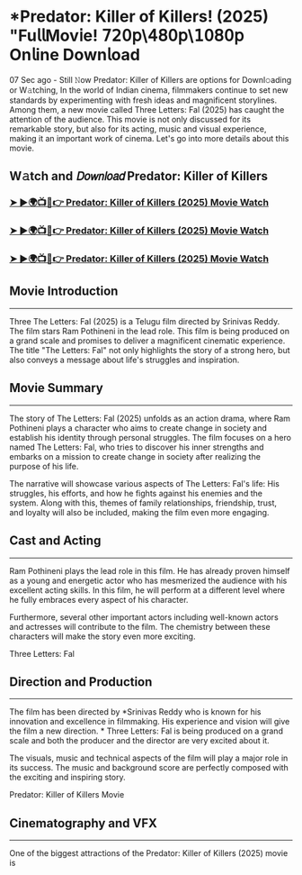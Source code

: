 # *Predator: Killer of Killers! (2025) "Fu𝗅𝗅Mov𝗂e! 𝟩𝟤𝟢𝗉\𝟦𝟪𝟢𝗉\𝟣𝟢𝟪𝟢𝗉 On𝗅ine Down𝗅oad

07 Sec ago - Still 𝙽ow Predator: Killer of Killers are options for Downl𝚘ading or W𝚊tching, In the world of Indian cinema, filmmakers continue to set new standards by experimenting with fresh ideas and magnificent storylines. Among them, a new movie called Three Letters: Fal (2025) has caught the attention of the audience. This movie is not only discussed for its remarkable story, but also for its acting, music and visual experience, making it an important work of cinema. Let's go into more details about this movie.

W𝚊tch and 𝘋𝘰𝘸𝘯𝘭𝘰𝘢𝘥 Predator: Killer of Killers
---
### [➤ ►🌍📺📱👉 Predator: Killer of Killers (2025) Movie Watch](https://t.co/2mxz0QtXsM)

### [➤ ►🌍📺📱👉 Predator: Killer of Killers (2025) Movie Watch](https://t.co/2mxz0QtXsM)

### [➤ ►🌍📺📱👉 Predator: Killer of Killers (2025) Movie Watch](https://t.co/2mxz0QtXsM)

## Movie Introduction
---
Three The Letters: Fal (2025) is a Telugu film directed by Srinivas Reddy. The film stars Ram Pothineni in the lead role. This film is being produced on a grand scale and promises to deliver a magnificent cinematic experience. The title "The Letters: Fal" not only highlights the story of a strong hero, but also conveys a message about life's struggles and inspiration.

## Movie Summary
---
The story of The Letters: Fal (2025) unfolds as an action drama, where Ram Pothineni plays a character who aims to create change in society and establish his identity through personal struggles. The film focuses on a hero named The Letters: Fal, who tries to discover his inner strengths and embarks on a mission to create change in society after realizing the purpose of his life.

The narrative will showcase various aspects of The Letters: Fal's life: His struggles, his efforts, and how he fights against his enemies and the system. Along with this, themes of family relationships, friendship, trust, and loyalty will also be included, making the film even more engaging.

## Cast and Acting
---
Ram Pothineni plays the lead role in this film. He has already proven himself as a young and energetic actor who has mesmerized the audience with his excellent acting skills. In this film, he will perform at a different level where he fully embraces every aspect of his character.

Furthermore, several other important actors including well-known actors and actresses will contribute to the film. The chemistry between these characters will make the story even more exciting.

Three Letters: Fal

## Direction and Production
---
The film has been directed by *Srinivas Reddy who is known for his innovation and excellence in filmmaking. His experience and vision will give the film a new direction. * Three Letters: Fal is being produced on a grand scale and both the producer and the director are very excited about it.

The visuals, music and technical aspects of the film will play a major role in its success. The music and background score are perfectly composed with the exciting and inspiring story.

Predator: Killer of Killers Movie

## Cinematography and VFX
---
One of the biggest attractions of the Predator: Killer of Killers (2025) movie is
